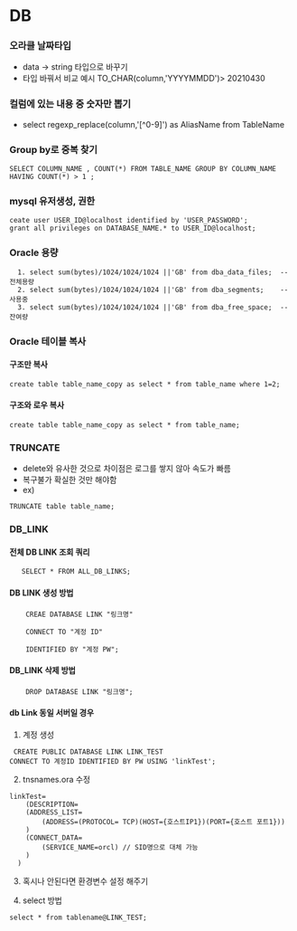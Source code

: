 # DB
### 오라클 날짜타입
- data -> string 타입으로 바꾸기
-  타입 바꿔서 비교 예시 TO_CHAR(column,'YYYYMMDD')> 20210430

### 컬럼에 있는 내용 중 숫자만 뽑기
- select regexp_replace(column,'[^0-9]') as AliasName from TableName

### Group by로 중복 찾기
```
SELECT COLUMN_NAME , COUNT(*) FROM TABLE_NAME GROUP BY COLUMN_NAME HAVING COUNT(*) > 1 ;
```

### mysql 유저생성, 권한
```
ceate user USER_ID@localhost identified by 'USER_PASSWORD';
grant all privileges on DATABASE_NAME.* to USER_ID@localhost;
```

### Oracle 용량
```
  1. select sum(bytes)/1024/1024/1024 ||'GB' from dba_data_files;  -- 전체용량
  2. select sum(bytes)/1024/1024/1024 ||'GB' from dba_segments;    -- 사용중
  3. select sum(bytes)/1024/1024/1024 ||'GB' from dba_free_space;  -- 잔여량
```

### Oracle 테이블 복사
#### 구조만 복사
```
create table table_name_copy as select * from table_name where 1=2;
```

#### 구조와 로우 복사

```
create table table_name_copy as select * from table_name;
```

### TRUNCATE
- delete와 유사한 것으로 차이점은 로그를 쌓지 않아 속도가 빠름
- 복구불가 확실한 것만 해야함
- ex)
```
TRUNCATE table table_name;
```

### DB_LINK
#### 전체 DB LINK 조회 쿼리
```
   SELECT * FROM ALL_DB_LINKS;
```
#### DB LINK 생성 방법
```
    CREAE DATABASE LINK "링크명"

    CONNECT TO "계정 ID"

    IDENTIFIED BY "계정 PW";
```
#### DB_LINK 삭제 방법
```
    DROP DATABASE LINK "링크명";
```

#### db Link 동일 서버일 경우

1. 계정 생성
```
 CREATE PUBLIC DATABASE LINK LINK_TEST
CONNECT TO 계정ID IDENTIFIED BY PW USING 'linkTest';
```

2. tnsnames.ora 수정
```
linkTest= 
	(DESCRIPTION= 
  	(ADDRESS_LIST= 
    	(ADDRESS=(PROTOCOL= TCP)(HOST={호스트IP1})(PORT={호스트 포트1})) 
    ) 
    (CONNECT_DATA= 
    	(SERVICE_NAME=orcl) // SID명으로 대체 가능 
    ) 
  )
```
3. 혹시나 안된다면 환경변수 설정 해주기

4. select 방법
```
select * from tablename@LINK_TEST;
```
